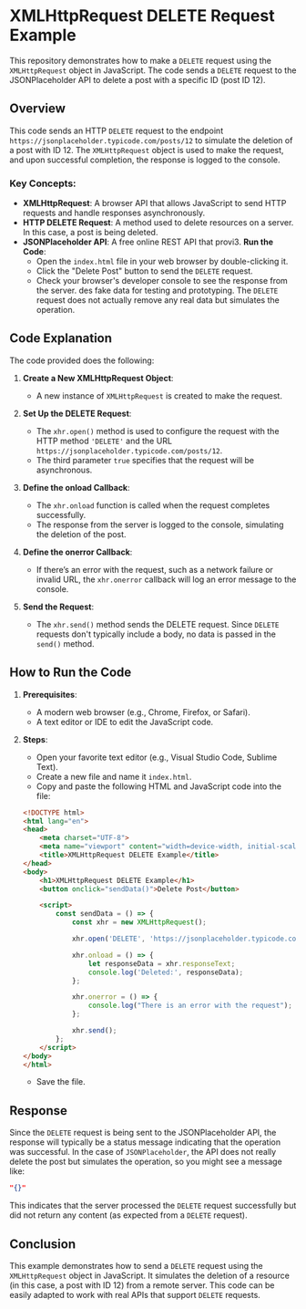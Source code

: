 # XMLHttpRequest DELETE Request Example

This repository demonstrates how to make a `DELETE` request using the `XMLHttpRequest` object in JavaScript. The code sends a `DELETE` request to the JSONPlaceholder API to delete a post with a specific ID (post ID 12).

## Overview

This code sends an HTTP `DELETE` request to the endpoint `https://jsonplaceholder.typicode.com/posts/12` to simulate the deletion of a post with ID 12. The `XMLHttpRequest` object is used to make the request, and upon successful completion, the response is logged to the console.

### Key Concepts:
- **XMLHttpRequest**: A browser API that allows JavaScript to send HTTP requests and handle responses asynchronously.
- **HTTP DELETE Request**: A method used to delete resources on a server. In this case, a post is being deleted.
- **JSONPlaceholder API**: A free online REST API that provi3. **Run the Code**:
   - Open the `index.html` file in your web browser by double-clicking it.
   - Click the "Delete Post" button to send the `DELETE` request.
   - Check your browser's developer console to see the response from the server.
des fake data for testing and prototyping. The `DELETE` request does not actually remove any real data but simulates the operation.

## Code Explanation

The code provided does the following:

1. **Create a New XMLHttpRequest Object**:
   - A new instance of `XMLHttpRequest` is created to make the request.

2. **Set Up the DELETE Request**:
   - The `xhr.open()` method is used to configure the request with the HTTP method `'DELETE'` and the URL `https://jsonplaceholder.typicode.com/posts/12`.
   - The third parameter `true` specifies that the request will be asynchronous.

3. **Define the onload Callback**:
   - The `xhr.onload` function is called when the request completes successfully.
   - The response from the server is logged to the console, simulating the deletion of the post.

4. **Define the onerror Callback**:
   - If there’s an error with the request, such as a network failure or invalid URL, the `xhr.onerror` callback will log an error message to the console.

5. **Send the Request**:
   - The `xhr.send()` method sends the DELETE request. Since `DELETE` requests don't typically include a body, no data is passed in the `send()` method.

## How to Run the Code

1. **Prerequisites**:
   - A modern web browser (e.g., Chrome, Firefox, or Safari).
   - A text editor or IDE to edit the JavaScript code.

2. **Steps**:
   - Open your favorite text editor (e.g., Visual Studio Code, Sublime Text).
   - Create a new file and name it `index.html`.
   - Copy and paste the following HTML and JavaScript code into the file:

   ```html
   <!DOCTYPE html>
   <html lang="en">
   <head>
       <meta charset="UTF-8">
       <meta name="viewport" content="width=device-width, initial-scale=1.0">
       <title>XMLHttpRequest DELETE Example</title>
   </head>
   <body>
       <h1>XMLHttpRequest DELETE Example</h1>
       <button onclick="sendData()">Delete Post</button>

       <script>
           const sendData = () => {
               const xhr = new XMLHttpRequest();

               xhr.open('DELETE', 'https://jsonplaceholder.typicode.com/posts/12', true); // `true` for asynchronous request

               xhr.onload = () => {
                   let responseData = xhr.responseText;
                   console.log('Deleted:', responseData);
               };

               xhr.onerror = () => {
                   console.log("There is an error with the request");
               };

               xhr.send();
           };
       </script>
   </body>
   </html>
   ```

   - Save the file.

## Response

Since the `DELETE` request is being sent to the JSONPlaceholder API, the response will typically be a status message indicating that the operation was successful. In the case of `JSONPlaceholder`, the API does not really delete the post but simulates the operation, so you might see a message like:

```json
"{}"
```

This indicates that the server processed the `DELETE` request successfully but did not return any content (as expected from a `DELETE` request).

## Conclusion

This example demonstrates how to send a `DELETE` request using the `XMLHttpRequest` object in JavaScript. It simulates the deletion of a resource (in this case, a post with ID 12) from a remote server. This code can be easily adapted to work with real APIs that support `DELETE` requests.

